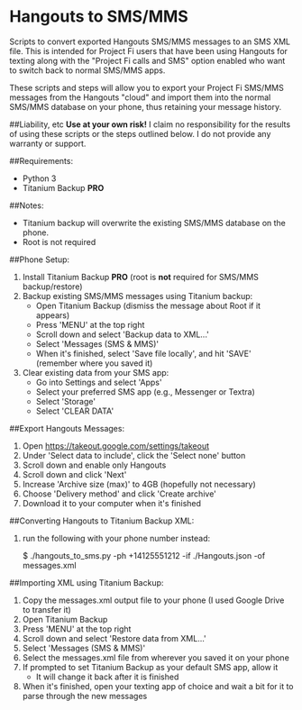 Hangouts to SMS/MMS
======

Scripts to convert exported Hangouts SMS/MMS messages to an SMS XML file.
 This is intended for Project Fi users that have been using Hangouts for texting along with the
 "Project Fi calls and SMS" option enabled who want to switch back to normal SMS/MMS apps.
 
 These scripts and steps will allow you to export your Project Fi SMS/MMS messages from the Hangouts "cloud" and import them into the normal SMS/MMS database on your phone, thus retaining your message history.

##Liability, etc
**Use at your own risk!** I claim no responsibility for the results of using these scripts or the steps outlined below. I do not provide any warranty or support.

##Requirements:
* Python 3
* Titanium Backup **PRO**

##Notes:
* Titanium backup will overwrite the existing SMS/MMS database on the phone.
* Root is not required

##Phone Setup:
1. Install Titanium Backup **PRO** (root is **not** required for SMS/MMS backup/restore) 
2. Backup existing SMS/MMS messages using Titanium backup:
    * Open Titanium Backup (dismiss the message about Root if it appears)
    * Press 'MENU' at the top right
    * Scroll down and select 'Backup data to XML...'
    * Select 'Messages (SMS & MMS)'
    * When it's finished, select 'Save file locally', and hit 'SAVE' (remember where you saved it)
3. Clear existing data from your SMS app:
    * Go into Settings and select 'Apps'
    * Select your preferred SMS app (e.g., Messenger or Textra)
    * Select 'Storage'
    * Select 'CLEAR DATA'

##Export Hangouts Messages:
1. Open https://takeout.google.com/settings/takeout
2. Under 'Select data to include', click the 'Select none' button
3. Scroll down and enable only Hangouts
4. Scroll down and click 'Next'
5. Increase 'Archive size (max)' to 4GB (hopefully not necessary)
6. Choose 'Delivery method' and click 'Create archive'
7. Download it to your computer when it's finished

##Converting Hangouts to Titanium Backup XML:
1. run the following with your phone number instead:

    $ ./hangouts_to_sms.py -ph +14125551212 -if ./Hangouts.json -of messages.xml


##Importing XML using Titanium Backup:
1. Copy the messages.xml output file to your phone (I used Google Drive to transfer it)
2. Open Titanium Backup
3. Press 'MENU' at the top right
4. Scroll down and select 'Restore data from XML...'
5. Select 'Messages (SMS & MMS)'
6. Select the messages.xml file from wherever you saved it on your phone
7. If prompted to set Titanium Backup as your default SMS app, allow it
    * It will change it back after it is finished
8. When it's finished, open your texting app of choice and wait a bit for it to parse through the new messages
